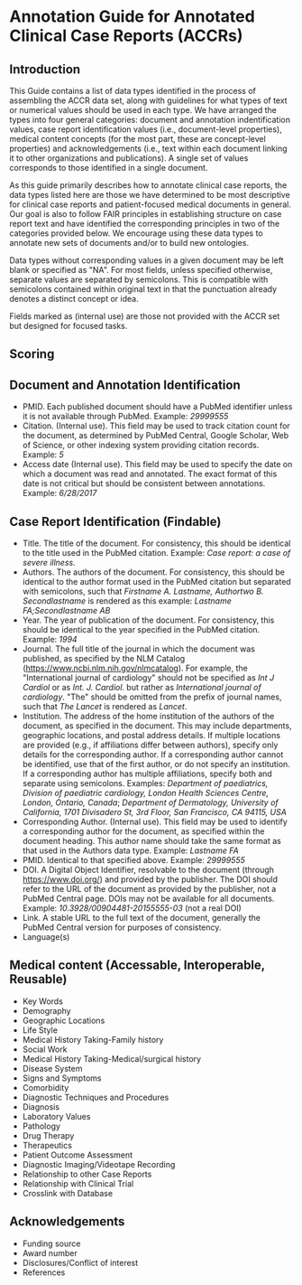 # Annotation Guide for Annotated Clinical Case Reports (ACCRs)

## Introduction
This Guide contains a list of data types identified in the process of assembling the ACCR data set, along with guidelines for what types of text or numerical values should be used in each type. We have arranged the types into four general categories: document and annotation indentification values, case report identification values (i.e., document-level properties), medical content concepts (for the most part, these are concept-level properties) and acknowledgements (i.e., text within each document linking it to other organizations and publications). A single set of values corresponds to those identified in a single document.

As this guide primarily describes how to annotate clinical case reports, the data types listed here are those we have determined to be most descriptive for clinical case reports and patient-focused medical documents in general. Our goal is also to follow FAIR principles in establishing structure on case report text and have identified the corresponding principles in two of the categories provided below. We encourage using these data types to annotate new sets of documents and/or to build new ontologies.

Data types without corresponding values in a given document may be left blank or specified as "NA". For most fields, unless specified otherwise, separate values are separated by semicolons. This is compatible with semicolons contained within original text in that the punctuation already denotes a distinct concept or idea.

Fields marked as (internal use) are those not provided with the ACCR set but designed for focused tasks.

## Scoring

## Document and Annotation Identification
* PMID. Each published document should have a PubMed identifier unless it is not available through PubMed. Example: *29999555*
* Citation. (Internal use). This field may be used to track citation count for the document, as determined by PubMed Central, Google Scholar, Web of Science, or other indexing system providing citation records. Example: *5*
* Access date (Internal use). This field may be used to specify the date on which a document was read and annotated. The exact format of this date is not critical but should be consistent between annotations. Example: *6/28/2017*

## Case Report Identification (Findable)
* Title. The title of the document. For consistency, this should be identical to the title used in the PubMed citation. Example: *Case report: a case of severe illness.*
* Authors. The authors of the document. For consistency, this should be identical to the author format used in the PubMed citation but separated with semicolons, such that *Firstname A. Lastname, Authortwo B. Secondlastname* is rendered as this example: *Lastname FA;Secondlastname AB*
* Year. The year of publication of the document. For consistency, this should be identical to the year specified in the PubMed citation. Example: *1994*
* Journal. The full title of the journal in which the document was published, as specified by the NLM Catalog (https://www.ncbi.nlm.nih.gov/nlmcatalog). For example, the "International journal of cardiology" should not be specified as *Int J Cardiol* or as *Int. J. Cardiol.* but rather as *International journal of cardiology*. "The" should be omitted from the prefix of journal names, such that *The Lancet* is rendered as *Lancet*.
* Institution. The address of the home institution of the authors of the document, as specified in the document. This may include departments, geographic locations, and postal address details. If multiple locations are provided (e.g., if affiliations differ between authors), specify only details for the corresponding author. If a corresponding author cannot be identified, use that of the first author, or do not specify an institution. If a corresponding author has multiple affiliations, specify both and separate using semicolons. Examples: *Department of paediatrics, Division of paediatric cardiology, London Health Sciences Centre, London, Ontario, Canada*; *Department of Dermatology, University of California, 1701 Divisadero St, 3rd Floor, San Francisco, CA 94115, USA*
* Corresponding Author. (Internal use). This field may be used to identify a corresponding author for the document, as specified within the document heading. This author name should take the same format as that used in the Authors data type. Example: *Lastname FA*
* PMID. Identical to that specified above. Example: *29999555*
* DOI. A Digital Object Identifier, resolvable to the document (through https://www.doi.org/) and provided by the publisher. The DOI should refer to the URL of the document as provided by the publisher, not a PubMed Central page. DOIs may not be available for all documents. Example: *10.3928/00904481-20155555-03* (not a real DOI)
* Link. A stable URL to the full text of the document, generally the PubMed Central version for purposes of consistency.
* Language(s)

## Medical content (Accessable, Interoperable, Reusable)
* Key Words
* Demography
* Geographic Locations 
* Life Style
* Medical History Taking-Family history
* Social Work
* Medical History Taking-Medical/surgical history
* Disease System
* Signs and Symptoms
* Comorbidity
* Diagnostic Techniques and Procedures
* Diagnosis
* Laboratory Values
* Pathology
* Drug Therapy
* Therapeutics
* Patient Outcome Assessment
* Diagnostic Imaging/Videotape Recording
* Relationship to other Case Reports
* Relationship with Clinical Trial
* Crosslink with Database

## Acknowledgements
* Funding source
* Award number
* Disclosures/Conflict of interest
* References

